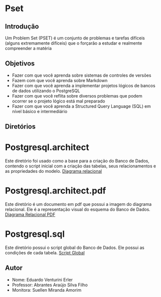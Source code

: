 # Pset

## Introdução 

Um Problem Set (PSET) é um conjunto de problemas e tarefas difíceis (alguns
extremamente difíceis) que o forçarão a estudar e realmente compreender a matéria

## Objetivos 

* Fazer com que você aprenda sobre sistemas de controles de versões
* Fazem com que você aprenda sobre Markdown
* Fazer com que você aprenda a implementar projetos lógicos de bancos de
dados utilizando o PostgreSQL
* Fazer com que você reflita sobre diversos problemas que podem ocorrer se o
projeto lógico está mal preparado
* Fazer com que você aprenda a Structured Query Language (SQL) em nível
básico e intermediário

## Diretórios 

# Postgresql.architect
Este diretório foi usado como a base para a criação do Banco de Dados, contendo o script inicial com a criação das tabelas, seus relacionamentos e as propriedades do modelo. [Diagrama relacional](https://github.com/eduardoerl3r/uvv_bd1_cc1mb/blob/main/Pset1/cc1mb_202306146_postgresql.architect)

# Postgresql.architect.pdf
Este diretório é um documento em pdf que possui a imagem do diagrama relacional. Ele é a representação visual do esquema do Banco de Dados. [Diagrama Relacional PDF](https://github.com/eduardoerl3r/uvv_bd1_cc1mb/blob/main/Pset1/cc1mb_202306146_postgresql.architect.pdf.pdf)

# Postgresql.sql
Este diretório possui o script global do Banco de Dados. Ele possui as condições de cada tabela. [Script Global](https://github.com/eduardoerl3r/uvv_bd1_cc1mb/blob/main/Pset1/cc1mb_202306146_postgresql.sql.sql)

## Autor
- Nome: Eduardo Venturini Erler
- Professor: Abrantes Araújo Silva Filho
- Monitora: Suellen Miranda Amorim
